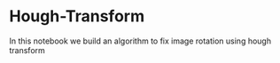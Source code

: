 # Hough-Transform
In this notebook we build an algorithm to fix image rotation using hough transform
